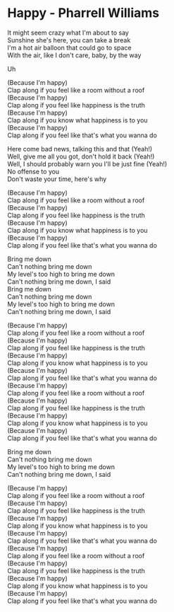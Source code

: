 # Happy - Pharrell Williams

It might seem crazy what I'm about to say\
Sunshine she's here, you can take a break\
I'm a hot air balloon that could go to space\
With the air, like I don't care, baby, by the way

Uh

(Because I'm happy)\
Clap along if you feel like a room without a roof\
(Because I'm happy)\
Clap along if you feel like happiness is the truth\
(Because I'm happy)\
Clap along if you know what happiness is to you\
(Because I'm happy)\
Clap along if you feel like that's what you wanna do

Here come bad news, talking this and that (Yeah!)\
Well, give me all you got, don't hold it back (Yeah!)\
Well, I should probably warn you I'll be just fine (Yeah!)\
No offense to you\
Don't waste your time, here's why

(Because I'm happy)\
Clap along if you feel like a room without a roof\
(Because I'm happy)\
Clap along if you feel like happiness is the truth\
(Because I'm happy)\
Clap along if you know what happiness is to you\
(Because I'm happy)\
Clap along if you feel like that's what you wanna do

Bring me down\
Can't nothing bring me down\
My level's too high to bring me down\
Can't nothing bring me down, I said\
Bring me down\
Can't nothing bring me down\
My level's too high to bring me down\
Can't nothing bring me down, I said

(Because I'm happy)\
Clap along if you feel like a room without a roof\
(Because I'm happy)\
Clap along if you feel like happiness is the truth\
(Because I'm happy)\
Clap along if you know what happiness is to you\
(Because I'm happy)\
Clap along if you feel like that's what you wanna do\
(Because I'm happy)\
Clap along if you feel like a room without a roof\
(Because I'm happy)\
Clap along if you feel like happiness is the truth\
(Because I'm happy)\
Clap along if you know what happiness is to you\
(Because I'm happy)\
Clap along if you feel like that's what you wanna do

Bring me down\
Can't nothing bring me down\
My level's too high to bring me down\
Can't nothing bring me down, I said

(Because I'm happy)\
Clap along if you feel like a room without a roof\
(Because I'm happy)\
Clap along if you feel like happiness is the truth\
(Because I'm happy)\
Clap along if you know what happiness is to you\
(Because I'm happy)\
Clap along if you feel like that's what you wanna do\
(Because I'm happy)\
Clap along if you feel like a room without a roof\
(Because I'm happy)\
Clap along if you feel like happiness is the truth\
(Because I'm happy)\
Clap along if you know what happiness is to you\
(Because I'm happy)\
Clap along if you feel like that's what you wanna do